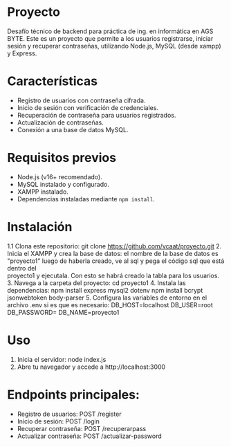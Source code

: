 # Proyecto
Desafío técnico de backend para práctica de ing. en informática en AGS BYTE. 
Este es un proyecto que permite a los usuarios registrarse, iniciar sesión y recuperar contraseñas, utilizando Node.js, MySQL (desde xampp) y Express.

# Características
- Registro de usuarios con contraseña cifrada.
- Inicio de sesión con verificación de credenciales.
- Recuperación de contraseña para usuarios registrados.
- Actualización de contraseñas.
- Conexión a una base de datos MySQL.

# Requisitos previos
- Node.js (v16+ recomendado).
- MySQL instalado y configurado.
- XAMPP instalado.
- Dependencias instaladas mediante `npm install`.

# Instalación
1.1 Clona este repositorio:
   git clone https://github.com/vcaat/proyecto.git
2. Inicia el XAMPP y crea la base de datos:
   el nombre de la base de datos es "proyecto1"
   luego de haberla creado, ve al sql y pega el código sql que está dentro del   
   proyecto1 y ejecutala. Con esto se habrá creado la tabla para los usuarios. 
3. Navega a la carpeta del proyecto:
   cd proyecto1
4. Instala las dependencias:
   npm install express mysql2 dotenv
   npm install bcrypt jsonwebtoken body-parser
5. Configura las variables de entorno en el archivo .env si es que es necesario:
   DB_HOST=localhost
   DB_USER=root
   DB_PASSWORD=
   DB_NAME=proyecto1

# Uso
1. Inicia el servidor: node index.js
2. Abre tu navegador y accede a http://localhost:3000

# Endpoints principales:
- Registro de usuarios: POST /register
- Inicio de sesión: POST /login
- Recuperar contraseña: POST /recuperarpass
- Actualizar contraseña: POST /actualizar-password

